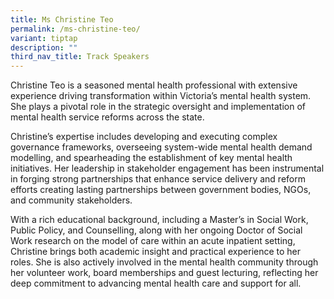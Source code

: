 ```yaml
---
title: Ms Christine Teo
permalink: /ms-christine-teo/
variant: tiptap
description: ""
third_nav_title: Track Speakers
---
```

<p></p>
<p>Christine Teo is a seasoned mental health professional with extensive
experience driving transformation within Victoria’s mental health system.
She plays a pivotal role in the strategic oversight and implementation
of mental health service reforms across the state.</p>
<p>Christine’s expertise includes developing and executing complex governance
frameworks, overseeing system-wide mental health demand modelling, and
spearheading the establishment of key mental health initiatives. Her leadership
in stakeholder engagement has been instrumental in forging strong partnerships
that enhance service delivery and reform efforts creating lasting partnerships
between government bodies, NGOs, and community stakeholders.</p>
<p>With a rich educational background, including a Master’s in Social Work,
Public Policy, and Counselling, along with her ongoing Doctor of Social
Work research on the model of care within an acute inpatient setting, Christine
brings both academic insight and practical experience to her roles. She
is also actively involved in the mental health community through her volunteer
work, board memberships and guest lecturing, reflecting her deep commitment
to advancing mental health care and support for all.</p>
<p></p>
